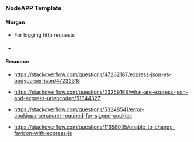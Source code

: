 ### NodeAPP Template

#### Morgan

- For logging http requests

####

-

#### Resource

- https://stackoverflow.com/questions/47232187/express-json-vs-bodyparser-json/47232318
- https://stackoverflow.com/questions/23259168/what-are-express-json-and-express-urlencoded/51844327
- https://stackoverflow.com/questions/53248541/error-cookieparsersecret-required-for-signed-cookies

- https://stackoverflow.com/questions/11658035/unable-to-change-favicon-with-express-js
